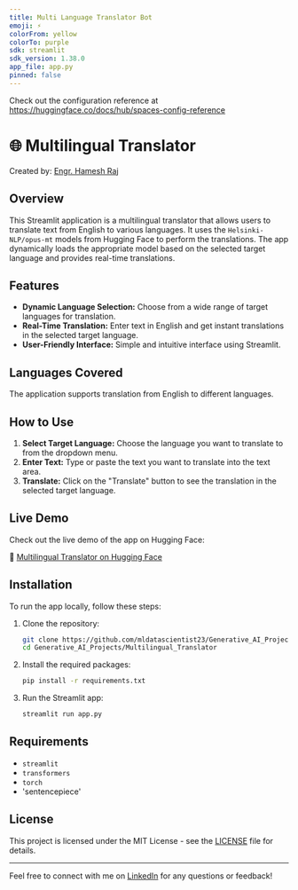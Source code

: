 ```yaml
---
title: Multi Language Translator Bot
emoji: ⚡
colorFrom: yellow
colorTo: purple
sdk: streamlit
sdk_version: 1.38.0
app_file: app.py
pinned: false
---
```


Check out the configuration reference at https://huggingface.co/docs/hub/spaces-config-reference

# 🌐 Multilingual Translator

Created by: [Engr. Hamesh Raj](https://www.linkedin.com/in/datascientisthameshraj/)

## Overview

This Streamlit application is a multilingual translator that allows users to translate text from English to various languages. It uses the `Helsinki-NLP/opus-mt` models from Hugging Face to perform the translations. The app dynamically loads the appropriate model based on the selected target language and provides real-time translations.

## Features

- **Dynamic Language Selection:** Choose from a wide range of target languages for translation.
- **Real-Time Translation:** Enter text in English and get instant translations in the selected target language.
- **User-Friendly Interface:** Simple and intuitive interface using Streamlit.

## Languages Covered

The application supports translation from English to different languages.
## How to Use

1. **Select Target Language:** Choose the language you want to translate to from the dropdown menu.
2. **Enter Text:** Type or paste the text you want to translate into the text area.
3. **Translate:** Click on the "Translate" button to see the translation in the selected target language.

## Live Demo

Check out the live demo of the app on Hugging Face:

🔗 [Multilingual Translator on Hugging Face](https://huggingface.co/spaces/datascientist22/multi-language-translator-bot)

## Installation

To run the app locally, follow these steps:

1. Clone the repository:
    ```bash
    git clone https://github.com/mldatascientist23/Generative_AI_Projects.git
    cd Generative_AI_Projects/Multilingual_Translator
    ```

2. Install the required packages:
    ```bash
    pip install -r requirements.txt
    ```

3. Run the Streamlit app:
    ```bash
    streamlit run app.py
    ```

## Requirements

- `streamlit`
- `transformers`
- `torch`
- 'sentencepiece'

## License

This project is licensed under the MIT License - see the [LICENSE](LICENSE) file for details.

---

Feel free to connect with me on [LinkedIn](https://www.linkedin.com/in/datascientisthameshraj/) for any questions or feedback!
